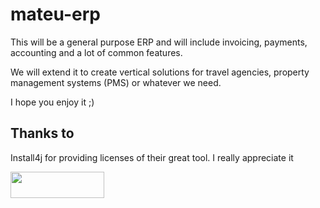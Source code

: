 # mateu-erp

This will be a general purpose ERP and will include invoicing, payments, accounting and a lot of common features.

We will extend it to create vertical solutions for travel agencies, property management systems (PMS) or whatever we need.

I hope you enjoy it ;)


## Thanks to

Install4j for providing licenses of their great tool. I really appreciate it

<img class="image-margin" width="150" height="42" src="https://www.ej-technologies.com/images/product_banners/install4j_large.png">
